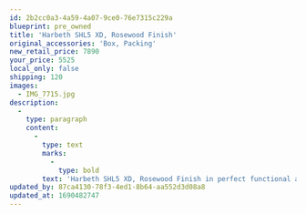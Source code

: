 ```yaml
---
id: 2b2cc0a3-4a59-4a07-9ce0-76e7315c229a
blueprint: pre_owned
title: 'Harbeth SHL5 XD, Rosewood Finish'
original_accessories: 'Box, Packing'
new_retail_price: 7890
your_price: 5525
local_only: false
shipping: 120
images:
  - IMG_7715.jpg
description:
  -
    type: paragraph
    content:
      -
        type: text
        marks:
          -
            type: bold
        text: 'Harbeth SHL5 XD, Rosewood Finish in perfect functional and very good physical condition. There are a few scratches on the cabinets, but overall an 8/10. Speakers sold as new for $7,890.00 and have original boxes and packing. Dealer demo''s with full warranty. '
updated_by: 87ca4130-78f3-4ed1-8b64-aa552d3d08a8
updated_at: 1690482747
---
```

